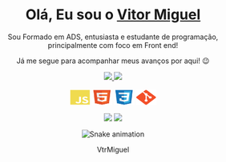 <div>
  
  <h1 align="center">
    Olá, Eu sou o
    <a href=https://www.linkedin.com/in/vitor-miguel-65a7a8215>Vitor Miguel</a>
  </h1>
  
  <p align="center">
    Sou Formado em ADS, entusiasta e estudante de programação, principalmente com foco em Front end!
  </p>
  
  <p align="center">
    Já me segue para acompanhar meus avanços por aqui! 😉️
  </p>
  
</div>

<div align="center">
  <a href="https://github.com/VtrMiguel">
    <img height="150em" src="https://github-readme-stats.vercel.app/api?username=VtrMiguel&count_private=true&include_all_commits=true&show_icons=true&theme=dracula&hide_border=false&show_owner=true"/>
    <img height="150em" src="https://github-readme-stats.vercel.app/api/top-langs/?username=VtrMiguel&theme=dracula&hide_border=false&&layout=compact"/>
  </a>
</div>

<div align="center" valign="top"><br>
  <img align="center" alt="Js" height="30" width="40" src="https://raw.githubusercontent.com/devicons/devicon/master/icons/javascript/javascript-plain.svg">
  <img align="center" alt="HTML" height="30" width="40" src="https://raw.githubusercontent.com/devicons/devicon/master/icons/html5/html5-original.svg">
  <img align="center" alt="CSS" height="30" width="40" src="https://raw.githubusercontent.com/devicons/devicon/master/icons/css3/css3-original.svg">
  <img align="center" alt="git" height="30" width="40" src="https://raw.githubusercontent.com/devicons/devicon/master/icons/git/git-original.svg">
</div><br>

<div align="center">
  <a href="https://instagram.com/vt_miguell?igshid=YmMyMTA2M2Y=" target="_blank"><img src="https://img.shields.io/badge/-Instagram-%23E4405F?style=for-the-badge&logo=instagram&logoColor=white" target="_blank"></a>
  <a href="https://www.linkedin.com/in/vitor-miguel-65a7a8215" target="_blank"><img src="https://img.shields.io/badge/-LinkedIn-%230077B5?style=for-the-badge&logo=linkedin&logoColor=white" target="_blank"></a> 
</div>

<div align="center">

  ![Snake animation](https://github.com/danielbped/danielbped/blob/output/github-contribution-grid-snake.svg)
  
</div>

<div align="center">
  <p>VtrMiguel</p>
</div>